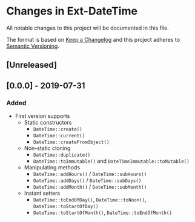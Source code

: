 # Changes in Ext-DateTime

All notable changes to this project will be documented in this file.

The format is based on [Keep a Changelog](http://keepachangelog.com/) and this project adheres to [Semantic Versioning](http://semver.org/).

## [Unreleased]

## [0.0.0] - 2019-07-31

### Added
- First version supports
  - Static constructors
    - `DateTime::create()`
    - `DateTime::current()`
    - `DateTime::createFromObject()`
  - Non-static cloning
    - `DateTime::duplicate()`
    - `DateTime::toImmutable()` and `DateTimeImmutable::toMutable()` 
  - Manipulating methods
    - `DateTime::addHours()` / `DateTime::subHours()`
    - `DateTime::addDays()` / `DateTime::subDays()`
    - `DateTime::addMonth()` / `DateTime::subMonth()`
  - Instant setters
    - `DateTime::toEndOfDay()`, `DateTime::toNoon()`, `DateTime::toStartOfDay()`
    - `DateTime::toStartOfMonth()`, `DateTime::toEndOfMonth()`
